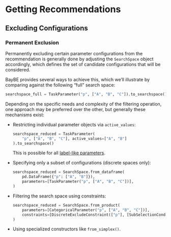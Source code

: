 # Getting Recommendations
## Excluding Configurations
### Permanent Exclusion

Permanently excluding certain parameter configurations from the recommendation is
generally done by adjusting the `SearchSpace` object
accordingly, which defines the set of candidate configurations that will be considered.

BayBE provides several ways to achieve this, which we’ll illustrate by comparing against
the following “full” search space:

```python
searchspace_full = TaskParameter("p", ["A", "B", "C"]).to_searchspace()
```

Depending on the specific needs and complexity of the filtering operation, one approach
may be preferred over the other, but generally these mechanisms exist:

* Restricting individual parameter objects via `active_values`:
  ```python
  searchspace_reduced = TaskParameter(
      "p", ["A", "B", "C"], active_values=["A", "B"]
  ).to_searchspace()
  ```

  This is possible for all [label-like parameters](parameters.md#label-like).
* Specifying only a subset of configurations (discrete spaces only):
  ```python
  searchspace_reduced = SearchSpace.from_dataframe(
      pd.DataFrame({"p": ["A", "B"]}),
      parameters=[TaskParameter("p", ["A", "B", "C"])],
  )
  ```
* Filtering the search space using constraints:
  ```python
  searchspace_reduced = SearchSpace.from_product(
      parameters=[CategoricalParameter("p", ["A", "B", "C"])],
      constraints=[DiscreteExcludeConstraint(["p"], [SubSelectionCondition(["C"])])],
  )
  ```
* Using specialized constructors like
  `from_simplex()`.